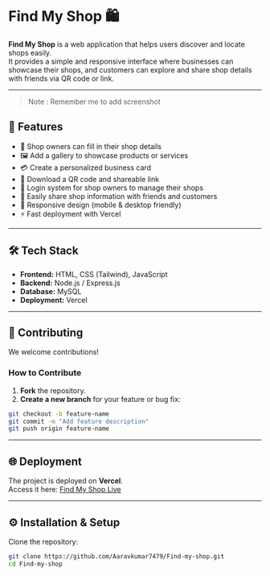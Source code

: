 # Find My Shop 🛍️

**Find My Shop** is a web application that helps users discover and locate shops easily.  
It provides a simple and responsive interface where businesses can showcase their shops, and  customers can explore and share shop details with friends via QR code or link.

---
> Note : Remember me to add screenshot 
## 🚀 Features

  
* 📝 Shop owners can fill in their shop details  
* 🖼️ Add a gallery to showcase products or services  
* 💳 Create a personalized business card  
* 📲 Download a QR code and shareable link
* 🔐 Login system for shop owners to manage their shops
* 🤝 Easily share shop information with friends and customers  
* 📱 Responsive design (mobile & desktop friendly)  
* ⚡ Fast deployment with Vercel  

---

## 🛠️ Tech Stack

* **Frontend:** HTML, CSS (Tailwind), JavaScript  
* **Backend:** Node.js / Express.js  
* **Database:**  MySQL  
* **Deployment:** Vercel  

---

## 🤝 Contributing

We welcome contributions!  

### How to Contribute

1. **Fork** the repository.  
2. **Create a new branch** for your feature or bug fix:  
```bash
git checkout -b feature-name
git commit -m "Add feature description"
git push origin feature-name
```

---

## 🌐 Deployment

The project is deployed on **Vercel**.  
Access it here: [Find My Shop Live](https://findmyshop-tau.vercel.app)

---

## ⚙️ Installation & Setup

Clone the repository:

```bash
git clone https://github.com/Aaravkumar7479/Find-my-shop.git
cd Find-my-shop
